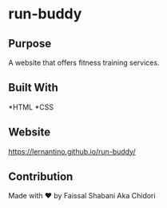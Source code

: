 # run-buddy

## Purpose 
A website that offers fitness training services. 

## Built With 
*HTML
*CSS

## Website 
https://lernantino.github.io/run-buddy/

## Contribution 
Made with ❤️ by Faissal Shabani Aka Chidori
